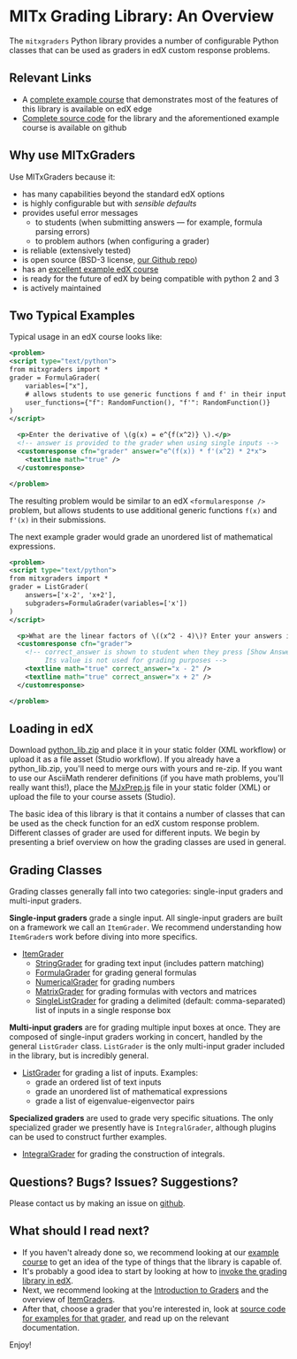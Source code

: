 # MITx Grading Library: An Overview

The `mitxgraders` Python library provides a number of configurable Python classes that can be used as graders in edX custom response problems.

## Relevant Links

* A [complete example course](https://edge.edx.org/courses/course-v1:MITx+grading-library+examples/) that demonstrates most of the features of this library is available on edX edge
* [Complete source code](https://github.com/mitodl/mitx-grading-library) for the library and the aforementioned example course is available on github


## Why use MITxGraders

Use MITxGraders because it:

- has many capabilities beyond the standard edX options
- is highly configurable but with *sensible defaults*
- provides useful error messages
    - to students (when submitting answers &mdash; for example, formula parsing errors)
    - to problem authors (when configuring a grader)
- is reliable (extensively tested)
- is open source (BSD-3 license, [our Github repo](https://github.com/mitodl/mitx-grading-library))
- has an [excellent example edX course](https://edge.edx.org/courses/course-v1:MITx+grading-library+examples/)
- is ready for the future of edX by being compatible with python 2 and 3
- is actively maintained


## Two Typical Examples

Typical usage in an edX course looks like:
```XML
<problem>
<script type="text/python">
from mitxgraders import *
grader = FormulaGrader(
    variables=["x"],
    # allows students to use generic functions f and f' in their input
    user_functions={"f": RandomFunction(), "f'": RandomFunction()}
)
</script>

  <p>Enter the derivative of \(g(x) = e^{f(x^2)} \).</p>
  <!-- answer is provided to the grader when using single inputs -->
  <customresponse cfn="grader" answer="e^(f(x)) * f'(x^2) * 2*x">
    <textline math="true" />
  </customresponse>

</problem>
```
The resulting problem would be similar to an edX `<formularesponse />` problem, but allows students to use additional generic functions `f(x)` and `f'(x)` in their submissions.

The next example grader would grade an unordered list of mathematical expressions.

```XML
<problem>
<script type="text/python">
from mitxgraders import *
grader = ListGrader(
    answers=['x-2', 'x+2'],
    subgraders=FormulaGrader(variables=['x'])
)
</script>

  <p>What are the linear factors of \((x^2 - 4)\)? Enter your answers in any order.</p>
  <customresponse cfn="grader">
    <!-- correct_answer is shown to student when they press [Show Answer].
         Its value is not used for grading purposes -->
    <textline math="true" correct_answer="x - 2" />
    <textline math="true" correct_answer="x + 2" />
  </customresponse>

</problem>
```

## Loading in edX

Download [python_lib.zip](https://github.com/mitodl/mitx-grading-library/raw/master/python_lib.zip) and place it in your static folder (XML workflow) or upload it as a file asset (Studio workflow). If you already have a python_lib.zip, you'll need to merge ours with yours and re-zip. If you want to use our AsciiMath renderer definitions (if you have math problems, you'll really want this!), place the [MJxPrep.js](https://raw.githubusercontent.com/mitodl/mitx-grading-library/master/MJxPrep.js) file in your static folder (XML) or upload the file to your course assets (Studio).

The basic idea of this library is that it contains a number of classes that can be used as the check function for an edX custom response problem. Different classes of grader are used for different inputs. We begin by presenting a brief overview on how the grading classes are used in general.


## Grading Classes

Grading classes generally fall into two categories: single-input graders and multi-input graders.

**Single-input graders** grade a single input. All single-input graders are built on a framework we call an `ItemGrader`. We recommend understanding how `ItemGrader`s work before diving into more specifics.

- [ItemGrader](item_grader.md)
    - [StringGrader](string_grader.md) for grading text input (includes pattern matching)
    - [FormulaGrader](grading_math/formula_grader.md) for grading general formulas
    - [NumericalGrader](grading_math/numerical_grader.md) for grading numbers
    - [MatrixGrader](grading_math/matrix_grader/matrix_grader.md) for grading formulas with vectors and matrices
    - [SingleListGrader](grading_lists/single_list_grader.md) for grading a delimited (default: comma-separated) list of inputs in a single response box

**Multi-input graders** are for grading multiple input boxes at once. They are composed of single-input graders working in concert, handled by the general `ListGrader` class. `ListGrader` is the only multi-input grader included in the library, but is incredibly general.

- [ListGrader](grading_lists/list_grader.md) for grading a list of inputs. Examples:
    - grade an ordered list of text inputs
    - grade an unordered list of mathematical expressions
    - grade a list of eigenvalue-eigenvector pairs

**Specialized graders** are used to grade very specific situations. The only specialized grader we presently have is `IntegralGrader`, although plugins can be used to construct further examples.

- [IntegralGrader](grading_math/integral_grader.md) for grading the construction of integrals.


## Questions? Bugs? Issues? Suggestions?

Please contact us by making an issue on [github](https://github.com/mitodl/mitx-grading-library).


## What should I read next?

- If you haven't already done so, we recommend looking at our [example course](https://edge.edx.org/courses/course-v1:MITx+grading-library+examples/) to get an idea of the type of things that the library is capable of.
- It's probably a good idea to start by looking at how to [invoke the grading library in edX](edx.md).
- Next, we recommend looking at the [Introduction to Graders](graders.md) and the overview of [ItemGraders](item_grader.md).
- After that, choose a grader that you're interested in, look at [source code for examples for that grader](https://github.com/mitodl/mitx-grading-library/tree/master/course/problem), and read up on the relevant documentation.

Enjoy!
